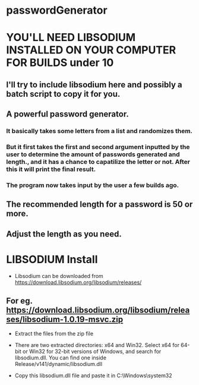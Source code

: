 # passwordGenerator

# YOU'LL NEED LIBSODIUM INSTALLED ON YOUR COMPUTER FOR BUILDS under 10 

## I'll try to include libsodium here and possibly a batch script to copy it for you.

## A powerful password generator.
### It basically takes some letters from a list and randomizes them. 
### But it first takes the first and second argument inputted by the user to determine the amount of passwords generated and length., and it has a chance to capatilize the letter or not. After this it will print the final result.

### The program now takes input by the user a few builds ago.

## The recommended length for a password is 50 or more.
## Adjust the length as you need.
# LIBSODIUM Install
* Libsodium can be downloaded from https://download.libsodium.org/libsodium/releases/

## For eg. https://download.libsodium.org/libsodium/releases/libsodium-1.0.19-msvc.zip

* Extract the files from the zip file

* There are two extracted directories: x64 and Win32. Select x64 for 64-bit or Win32 for 32-bit versions of Windows, and search for libsodium.dll. You can find one inside Release/v141/dynamic/libsodium.dll

* Copy this libsodium.dll file and paste it in C:\Windows\system32
